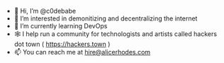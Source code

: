 - 👋 Hi, I’m @c0debabe
- 👀 I’m interested in demonitizing and decentralizing the internet
- 🌱 I’m currently learning DevOps
- 🕸️ I help run a community for technologists and artists called hackers dot town ( https://hackers.town )
- 📫 You can reach me at hire@alicerhodes.com
